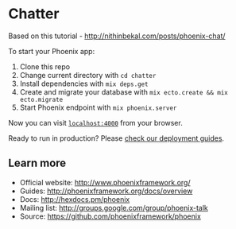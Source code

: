 # Chatter
Based on this tutorial - http://nithinbekal.com/posts/phoenix-chat/

To start your Phoenix app:

  1. Clone this repo
  2. Change current directory with `cd chatter`
  3. Install dependencies with `mix deps.get`
  4. Create and migrate your database with `mix ecto.create && mix ecto.migrate`
  5. Start Phoenix endpoint with `mix phoenix.server`

Now you can visit [`localhost:4000`](http://localhost:4000) from your browser.

Ready to run in production? Please [check our deployment guides](http://www.phoenixframework.org/docs/deployment).

## Learn more

  * Official website: http://www.phoenixframework.org/
  * Guides: http://phoenixframework.org/docs/overview
  * Docs: http://hexdocs.pm/phoenix
  * Mailing list: http://groups.google.com/group/phoenix-talk
  * Source: https://github.com/phoenixframework/phoenix
